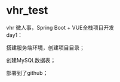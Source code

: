 # vhr_test
vhr  微人事，Spring Boot + VUE全栈项目开发  
day1：  

  搭建服务端环境，创建项目目录；  
  
  创建MySQL数据表；  
  
  部署到了github；  
  
